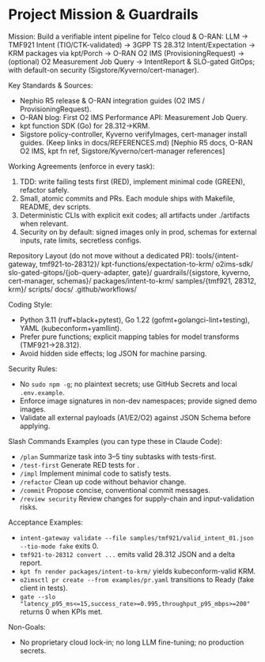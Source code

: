 # Project Mission & Guardrails

Mission:
Build a verifiable intent pipeline for Telco cloud & O-RAN:
LLM → TMF921 Intent (TIO/CTK-validated) → 3GPP TS 28.312 Intent/Expectation → KRM packages via kpt/Porch → O-RAN O2 IMS (ProvisioningRequest) → (optional) O2 Measurement Job Query → IntentReport & SLO-gated GitOps; with default-on security (Sigstore/Kyverno/cert-manager).

Key Standards & Sources:
- Nephio R5 release & O-RAN integration guides (O2 IMS / ProvisioningRequest). 
- O-RAN blog: First O2 IMS Performance API: Measurement Job Query.
- kpt function SDK (Go) for 28.312→KRM.
- Sigstore policy-controller, Kyverno verifyImages, cert-manager install guides.
(Keep links in docs/REFERENCES.md)
[Nephio R5 docs, O-RAN O2 IMS, kpt fn ref, Sigstore/Kyverno/cert-manager references]

Working Agreements (enforce in every task):
1) TDD: write failing tests first (RED), implement minimal code (GREEN), refactor safely.
2) Small, atomic commits and PRs. Each module ships with Makefile, README, dev scripts.
3) Deterministic CLIs with explicit exit codes; all artifacts under ./artifacts when relevant.
4) Security on by default: signed images only in prod, schemas for external inputs, rate limits, secretless configs.

Repository Layout (do not move without a dedicated PR):
  tools/{intent-gateway, tmf921-to-28312}/
  kpt-functions/expectation-to-krm/
  o2ims-sdk/
  slo-gated-gitops/{job-query-adapter, gate}/
  guardrails/{sigstore, kyverno, cert-manager, schemas}/
  packages/intent-to-krm/
  samples/{tmf921, 28312, krm}/
  scripts/
  docs/
  .github/workflows/

Coding Style:
- Python 3.11 (ruff+black+pytest), Go 1.22 (gofmt+golangci-lint+testing), YAML (kubeconform+yamllint).
- Prefer pure functions; explicit mapping tables for model transforms (TMF921→28.312).
- Avoid hidden side effects; log JSON for machine parsing.

Security Rules:
- No `sudo npm -g`; no plaintext secrets; use GitHub Secrets and local `.env.example`.
- Enforce image signatures in non-dev namespaces; provide signed demo images.
- Validate all external payloads (A1/E2/O2) against JSON Schema before applying.

Slash Commands Examples (you can type these in Claude Code):
- `/plan` Summarize task into 3–5 tiny subtasks with tests-first.
- `/test-first` Generate RED tests for <module>.
- `/impl` Implement minimal code to satisfy tests.
- `/refactor` Clean up code without behavior change.
- `/commit` Propose concise, conventional commit messages.
- `/review security` Review changes for supply-chain and input-validation risks.

Acceptance Examples:
- `intent-gateway validate --file samples/tmf921/valid_intent_01.json --tio-mode fake` exits 0.
- `tmf921-to-28312 convert ...` emits valid 28.312 JSON and a delta report.
- `kpt fn render packages/intent-to-krm/` yields kubeconform-valid KRM.
- `o2imsctl pr create --from examples/pr.yaml` transitions to Ready (fake client in tests).
- `gate --slo "latency_p95_ms<=15,success_rate>=0.995,throughput_p95_mbps>=200"` returns 0 when KPIs met.

Non-Goals:
- No proprietary cloud lock-in; no long LLM fine-tuning; no production secrets.